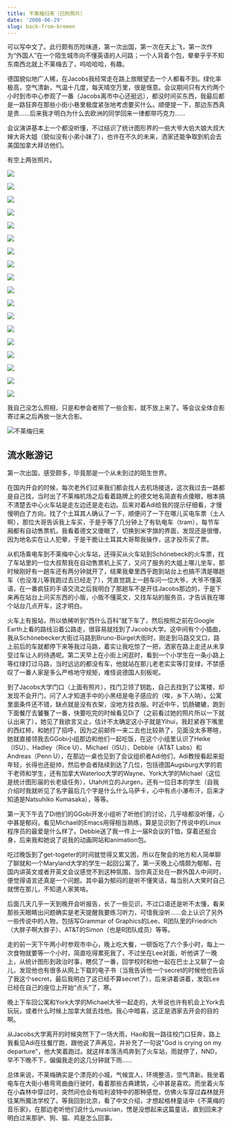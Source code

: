 ```yaml
---
title: 不莱梅归来（已附照片）
date: '2008-06-29'
slug: back-from-bremen
---
```


可以写中文了。此行颇有历险味道，第一次出国，第一次在天上飞，第一次作为“外国人”在一个陌生城市向不懂英语的人问路；一个人背着个包，晕晕乎乎不知东南西北就上不莱梅去了，呜哈哈哈，有趣。

德国貌似地广人稀，在Jacobs我经常走在路上放眼望去一个人都看不到。绿化率极高，空气清新，气温十几度，每天晴空万里，很是惬意。会议期间只有大约两个小时到市中心参观了一番（Jacobs离市中心还挺远），都没时间买东西，我最后都是一路狂奔在那些小街小巷里极度紧张地考虑要买什么。顺便提一下，那边东西真是贵……后来我才明白为什么去欧洲的同学回来一律都带巧克力……

会议演讲基本上一个都没听懂，不过结识了统计图形界的一些大爷大伯大娘大叔大婶大哥大姐（貌似没有小弟小妹了），也许在不久的未来，洒家还能争取到机会去美国加拿大拜访他们。

有空上两张照片。

![](https://db.yihui.org/imgur/vMIpK.jpg)

![](https://db.yihui.org/imgur/RRFyL.jpg)

![](https://db.yihui.org/imgur/ZgjTR.jpg)

![](https://db.yihui.org/imgur/clqwm.jpg)

![](https://db.yihui.org/imgur/R4FaL.jpg)

![](https://db.yihui.org/imgur/8d1AD.jpg)

![](https://db.yihui.org/imgur/NDVcH.jpg)

![](https://db.yihui.org/imgur/F7Rmu.jpg)

![](https://db.yihui.org/imgur/AYkXe.jpg)

![](https://db.yihui.org/imgur/gYFQy.jpg)

![](https://db.yihui.org/imgur/4hKse.jpg)

![](https://db.yihui.org/imgur/T59v8.jpg)

![](https://db.yihui.org/imgur/Hnis6.jpg)

![](https://db.yihui.org/imgur/bt9NS.jpg)

![](https://db.yihui.org/imgur/TcaiC.jpg)

![](https://db.yihui.org/imgur/GV974.jpg)

![](https://db.yihui.org/imgur/GTSAC.jpg)

![](https://db.yihui.org/imgur/pa0Aj.jpg)

我自己没怎么照相，只是和参会者照了一些合影，就不放上来了。等会议全体合影寄过来之后再放一张大合影。

![不莱梅归来](https://db.yihui.org/imgur/48iA6.jpg)

## 流水账游记

第一次出国，感受颇多，毕竟那是一个从未到过的陌生世界。

在国内开会的时候，每次老外们过来我们都会找人去机场接送，这次我过去一路都是自己找，当时出了不莱梅机场之后看着路牌上的德文地名简直有点傻眼，根本搞不清楚去中心火车站是走左边还是走右边。后来对着Adi给我的提示仔细看，才慢慢明白了方向，找了个土耳其人确认了一下，顺便问了一下在哪儿买电车票（土人啊），那位大哥告诉我上车买，于是乎等了几分钟上了有轨电车（tram），每节车厢都有自动售票机，我看着德文又傻眼了，切换到米字旗的界面，发现还是很懵，因为地名实在让人犯晕，于是干脆让土耳其大哥帮我操作，这才投币买了票。

从机场乘电车到不莱梅中心火车站，还得买从火车站到Schönebeck的火车票，找了车站里的一位大叔帮我在自动售票机上买了，又问了服务的大姐上哪儿坐车，那时候刚好有一趟车还有两分钟就开了，结果我晕里西乎跑到站台上也搞不清是哪趟车（也没准儿等我跑过去已经走了），凭直觉跳上一趟车问一位大爷，大爷不懂英语，在一番疯狂的手语交流之后我明白了那趟车不是开往Jacobs那边的，于是下来再在站台上问买东西的小贩，小贩不懂英文，又找车站的服务员，才告诉我在哪个站台几点开车，这才明白。

火车上有报站，所以依稀听到“西什么百科”就下车了，然后按照之前在Google Earth上看的路线沿着公路走，很容易就找到了Jacobs大学。这中间有个小插曲，我从Schönebecker大街过马路到Bruno-Bürgel大街时，刚走到马路交叉口，路上前后的车就都停下来等我过马路，着实让我吃惊了一把，洒家在路上走还从未享受过车让人的待遇呢。第二天早上在小街上闲逛时，看到一个小学生在一条小路上等红绿灯过马路，当时远远的都没有车，他就站在那儿老老实实等灯变绿，不禁感叹了一番人家是多么严格地守规矩，难怪说德国人刻板呢。

到了Jacobs大学门口（上面有照片），找门卫领了钥匙，自己去找到了公寓楼，却发现不会开门，问了人才知道手中的小黑纽是电子感应的（唉，乡下人呐）。公寓里面条件还不错，缺点就是没有衣架，没地方挂衣服。时近中午，饥肠辘辘，跑到下面餐厅去饕餮了一番，快要吃完的时候看见Di了（之前看过她的照片所以一下就认出来了），她见了我欲言又止，估计不太确定这小子就是Yihui，我赶紧吞下嘴里的西红柿，和她打了招呼，因为之前邮件一来二去也比较熟了，见面没太多寒暄，她就直接领我去GGobi小组那边和他们一起吃饭，在这个小组里认识了Heike（ISU）、Hadley（Rice U）、Michael（ISU）、Debbie（AT&T Labs）和Andreas（Penn U），在那边一桌也见到了会议组织者Adi他们，Adi教授看起来挺年轻，长得也还挺帅，然后参会者陆续到达了几位，包括德国Augsburg大学的若干老师和学生，还有加拿大Waterloo大学的Wayne、York大学的Michael（这位是统计图形届的长老级任务），Utah州立的Jurgen，还有一位日本的学生（自我介绍时我就听见了名字最后几个字是什么什么马萨卡，心中有点小瀑布汗，后来才知道是Natsuhiko Kumasaka），等等。

第一天下午去了Di他们的GGobi开发小组听了听他们的讨论，几乎啥都没听懂，心中甚是郁闷，看见Michael的Emacs用得相当熟练，算是见识到了传说中的Linux程序员的最爱是什么样了。Debbie送了我一件上一届R会议的T恤，穿着还挺合身，后来我和她说了说我的动画网站和animation包。

吃过晚饭到了get-togeter的时间就觉得又累又困，所以在聚会的地方和人简单聊了聊就和一个Maryland大学的学生一起回公寓了。第一天晚上心情颇为郁郁，在国内讲英文或者开英文会议感觉不到这种氛围，当你真正处在一群外国人中间时，便觉得语言还真是一个问题。其中最为郁闷的是听不懂笑话，每当别人大笑时自己就愣在那儿，不知道人家笑啥。

后面几天几乎一天到晚开会听报告，长了一些见识，不过口语还是听不太懂，看来那些天眼睛出问题确实是老天提醒我要练习听力，可惜我没听……会上认识了另外一些传说中的人物，包括写Grammar of Graphics的Lee、R团队里的Friedrich（大胖子啊大胖子）、AT&T的Simon（也是R团队成员）等等。

走的前一天下午两小时参观市中心，晚上吃大餐，一顿饭吃了六个多小时，每上一次食物就要等一个小时，简直吃得累死我了，不过坐在Lee对面，听他讲了一晚上，从统计图形到政治时事，瞎侃了一番，回学校时和他一起在巴士上又聊了一会儿，发现他也有很多从网上下载的电子书（当我告诉他一个secret的时候他也告诉了我这个secret，最后我明白了这已经不算secret了），后来讲着讲着，发现Lee已经在自己的座位上开始“点头”了，寒。

晚上下车回公寓和York大学的Michael大爷一起走的，大爷说也许有机会上York去玩玩，或者什么时候上加拿大就去找他。我心中暗喜，这正是洒家去开会的目的啊。

从Jacobs大学离开的时候突然下了一场大雨，Hao和我一路往校门口狂奔，路上我看见Adi在往餐厅跑，跟他说了声再见，并补充了一句说"God is crying on my departure"，他大笑着跑过。就这样本落汤鸡奔到了火车站，雨就停了，NND，早不下晚不下，偏偏我走的这几分钟就下雨……

总体来说，不莱梅确实是个漂亮的小城，气候宜人，环境整洁，空气清新。我坐着电车在大街小巷弯弯曲曲行驶时，看着那些古典建筑，心中甚是喜欢。而坐着火车在小森林中穿过时，突然间也会有哈利波特中的那种感觉，仿佛火车穿过森林就开往某所魔法学校了。等我回到北京，看了中文介绍，才想起格林童话中《不莱梅的音乐家》，在那边老听他们说什么musician，愣是没想起来这篇童话，直到回来才明白过来那驴、狗、猫、鸡是怎么回事。

